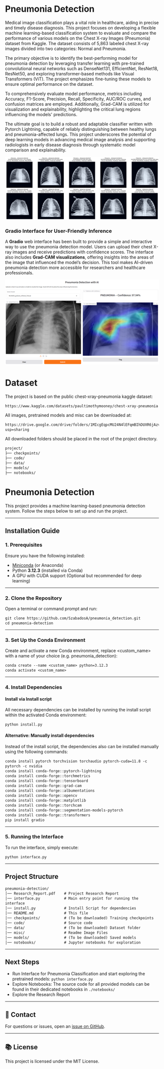 # Pneumonia Detection 
Medical image classification plays a vital role in healthcare, aiding in precise and timely disease diagnosis. This project focuses on developing a flexible machine learning-based classification system to evaluate and compare the performance of various models on the Chest X-ray Images (Pneumonia) dataset from Kaggle. The dataset consists of 5,863 labeled chest X-ray images divided into two categories: Normal and  Pneumonia.

The primary objective is to identify the best-performing model for pneumonia detection by leveraging transfer learning with pre-trained convolutional neural networks such as DenseNet131, EfficientNet, ResNet18, ResNet50, and exploring transformer-based methods like Visual Transformers (ViT). The project emphasizes fine-tuning these models to ensure optimal performance on the dataset.

To comprehensively evaluate model performance, metrics including Accuracy, F1-Score, Precision, Recall, Specificity, AUC/ROC curves, and confusion matrices are employed. Additionally, Grad-CAM is utilized for visualization and explainability, highlighting the critical lung regions influencing the models' predictions.

The ultimate goal is to build a robust and adaptable classifier written with Pytorch Lightning, capable of reliably distinguishing between healthy lungs and pneumonia-affected lungs. This project underscores the potential of deep learning models in advancing medical image analysis and supporting radiologists in early disease diagnosis through systematic model comparison and explainability.

![Prediction Results](misc/plotresults.PNG)

### Gradio Interface for User-Friendly Inference
A **Gradio** web interface has been built to provide a simple and interactive way to use the pneumonia detection model. Users can upload their chest X-ray images and receive predictions with confidence scores. The interface also includes **Grad-CAM visualizations**, offering insights into the areas of the image that influenced the model’s decision. This tool makes AI-driven pneumonia detection more accessible for researchers and healthcare professionals.

![Gradio interface](misc/gradio.PNG)

# Dataset
The project is based on the public chest-xray-pneumonia kaggle dataset:
```
https://www.kaggle.com/datasets/paultimothymooney/chest-xray-pneumonia
```
All images, pretrained models and misc can be downloaded at:
```
https://drive.google.com/drive/folders/1MIcgEqpcMU24N4lEFqmBIhDUXR6jAzv2?usp=sharing
```

All downloaded folders should be placed in the root of the project directory.
```
project/
├── checkpoints/                 
├── code/ 
├── data/ 
├── models/
├── notebooks/  
```


# Pneumonia Detection

This project provides a machine learning-based pneumonia detection system. Follow the steps below to set up and run the project.

---

## Installation Guide

### **1. Prerequisites**
Ensure you have the following installed:
- [Miniconda](https://docs.conda.io/en/latest/miniconda.html) (or Anaconda)
- Python **3.12.3** (installed via Conda)
- A GPU with CUDA support (Optional but recommended for deep learning)

---

### **2. Clone the Repository**
Open a terminal or command prompt and run:

```
git clone https://github.com/SzabadosA/pneumonia_detection.git
cd pneumonia-detection
```

---

### **3. Set Up the Conda Environment**
Create and activate a new Conda environment, replace <custom_name> with a name of your choice (e.g. pneumonia_detection):

```
conda create --name <custom_name> python=3.12.3
conda activate <custom_name>
```

---

### **4. Install Dependencies**
#### **Install via Install script**
All necessary dependencies can be installed by running the install script 
within the activated Conda environment:
```
python install.py
```

#### **Alternative: Manually install dependencies**
Instead of the install script, the dependencies also can be installed manually using the following commands:

```
conda install pytorch torchvision torchaudio pytorch-cuda=11.8 -c pytorch -c nvidia
conda install conda-forge::pytorch-lightning
conda install conda-forge::torchmetrics
conda install conda-forge::tensorboard
conda install conda-forge::grad-cam
conda install conda-forge::albumentations
conda install conda-forge::opencv
conda install conda-forge::matplotlib
conda install conda-forge::torchcam
conda install conda-forge::segmentation-models-pytorch
conda install conda-forge::transformers
pip install gradio

```


---

### **5. Running the Interface**
To run the interface, simply execute:

```
python interface.py
```




---

## Project Structure
```
pneumonia-detection/
│── Research_Report.pdf    # Project Research Report
│── interface.py           # Main entry point for running the interface
│── install.py             # Install Script for dependencies
│── README.md              # This file
│── checkpoints/           # (To be downloaded) Training checkpoints
│── code/                  # Source code
│── data/                  # (To be downloaded) Dataset folder
│── misc/                  # Readme Image Files
│── models/                # (To be downloaded) Saved models
│── notebooks/             # Jupyter notebooks for exploration
```

---

## **Next Steps**
- Run Interface for Pneumonia Classification and start exploring the pretrained models: `python interface.py`
- Explore Notebooks: The source code for all provided models can be found in their dedicated notebooks in `./notebooks/`
- Explore the Research Report
---

## **💌 Contact**
For questions or issues, open an [issue on GitHub](https://github.com/SzabadosA/pneumonia_detection.git).

---

## **📚 License**
This project is licensed under the MIT License.


